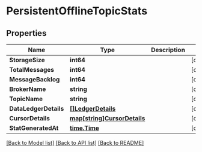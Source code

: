 # PersistentOfflineTopicStats

## Properties

Name | Type | Description | Notes
------------ | ------------- | ------------- | -------------
**StorageSize** | **int64** |  | [optional] 
**TotalMessages** | **int64** |  | [optional] 
**MessageBacklog** | **int64** |  | [optional] 
**BrokerName** | **string** |  | [optional] 
**TopicName** | **string** |  | [optional] 
**DataLedgerDetails** | [**[]LedgerDetails**](LedgerDetails.md) |  | [optional] 
**CursorDetails** | [**map[string]CursorDetails**](CursorDetails.md) |  | [optional] 
**StatGeneratedAt** | [**time.Time**](time.Time.md) |  | [optional] 

[[Back to Model list]](../README.md#documentation-for-models) [[Back to API list]](../README.md#documentation-for-api-endpoints) [[Back to README]](../README.md)


